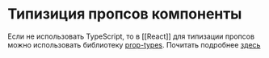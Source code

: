 # Типизиция пропсов компоненты

Если не использовать TypeScript, то в [[React]] для типизации пропсов можно использовать библиотеку [prop-types](https://www.npmjs.com/package/prop-types).
Почитать подробнее [здесь](https://ru.reactjs.org/docs/typechecking-with-proptypes.html)
